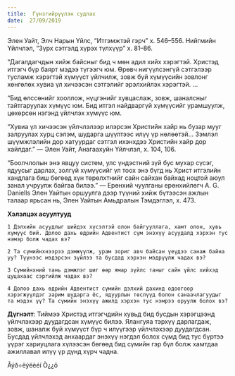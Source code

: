 ```yaml
---
title:  Гүнзгийрүүлэн судлах
date:  27/09/2019
---
```


Элен Уайт, Элч Нарын Үйлс, “Итгэмжтэй гэрч” х. 546–556. Нийгмийн Үйлчлэл, “Зүрх сэтгэлд хүрэх түлхүүр” х. 81–86.

“Дагалдагчдын хийж байсныг бид ч мөн адил хийх хэрэгтэй. Христэд итгэгч бүр баярт мэдээ түгээгч юм. Өрөвч нигүүлсэнгүй сэтгэлээр тусламж хэрэгтэй хүмүүст үйлчилж, зовж буй хүмүүсийн зовлонг хөнгөлөх хувиа үл хичээсэн сэтгэлийг эрэлхийлэх хэрэгтэй. ...

“Бид өлссөнийг хооллож, нүцгэнийг хувцаслаж, зовж, шаналсныг тайтгаруулах хүмүүс юм. Бид итгэл найдваргүй хүмүүсийг урамшуулж, цөхөрсөн нэгэнд үйлчлэх хүмүүс юм.

“Хувиа үл хичээсэн үйлчлэлээр илэрсэн Христийн хайр нь бузар мууг залруулах хурц сэлэм, шударга шүүлтээс илүү үр нөлөөтэй... Зэмлэл шүүмжлэлийн дор хатуурдаг сэтгэл ихэнхдээ Христийн хайр дор хайлдаг.” — Элен Уайт, Анагаахуйн Үйлчлэл, х. 104, 106.

“Боолчлолын энэ явцуу систем, улс үндэстний зүй бус мухар сүсэг, ядуусыг дарлах, золгүй хүмүүсийг үл тоох энэ бүгд нь Христ итгэлийн хандлага биш бөгөөд хүн төрөлхтнийг сайн сайхан байхад ноцтой аюул занал учруулж байгаа билээ.” — Ерөнхий чуулганы ерөнхийлөгч A. G. Daniells Элен Уайтын оршуулга дээр түүний хийж бүтээсэн ажлын талаар ярьсан нь, Элен Уайтын Амьдралын Тэмдэглэл, х. 473.

**Хэлэлцэх асуултууд**

`1 Дэлхийн асуудлыг шийдэх хүсэлтэй олон байгууллага, хамт олон, хувь хүмүүс бий. Долоо дахь өдрийн Адвентист сүм энэхүү асуудалд хэрхэн тус нэмэр болж чадах вэ?`

`2 Та сүмийнхнээрээ дэмжүүлж, урам зориг авч байсан үеүдээ санаж байна уу? Түүнээс мэдэрсэн зүйлээ та бусдад хэрхэн мэдрүүлж чадах вэ?`

`3 Сүмийнхний тань дэмжлэг шиг өөр ямар зүйлс таныг сайн үйлс хийхэд цуцахаас сэргийлж чадах вэ?`

`4 Долоо дахь өдрийн Адвентист сүмийн дэлхий дахинд одоогоор хэрэгжүүлдэг зарим шударга ёс, ядуурлын төслүүд болон санаачлагуудыг та мэдэх үү? Та сүмийн энэхүү ажилд хэрхэн тус нэмрээ оруулж болох вэ?`

**Дүгнэлт**: Тиймээ Христэд итгэгчдийн хувьд бид бусдын хэрэгцээнд үйлчлэхээр дуудагдсан хүмүүс билээ. Ялангуяа тэрхүү дарлагдаж, зовж, шаналж буй хүмүүст бүр ч илүүгээр үйлчлэхээр дуудагдсан. Бусдад үйлчлэхэд анхаардаг энэхүү нэгдэл болох сүмд бид тус бүртээ үүрэг хариуцлага хүлээсэн бөгөөд бид сүмийн гэр бүл болж хамтдаа ажиллавал илүү үр дүнд хүрч чадна.

Ãýð÷ëýëèéí Ò¿¿õ